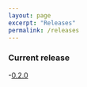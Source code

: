 ```yaml
---
layout: page
excerpt: "Releases"
permalink: /releases
---
```


### Current release
-[0.2.0](http://istvandavid.com/proxima/)